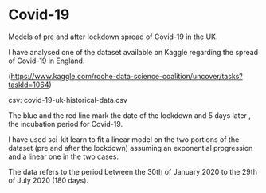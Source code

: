 # Covid-19
Models of pre and after lockdown spread of Covid-19 in the UK.

I have analysed one of the dataset available on Kaggle regarding the spread of Covid-19 in England.



(https://www.kaggle.com/roche-data-science-coalition/uncover/tasks?taskId=1064)

 

csv:   covid-19-uk-historical-data.csv



The blue and the red line mark the date of the lockdown and 5 days later , the incubation period for Covid-19.



I have used sci-kit learn to fit a linear model on the two portions of the dataset (pre and after the lockdown) assuming an exponential progression and a linear one in the two cases. 

The data refers to the period between the 30th of January 2020 to the 29th of July 2020 (180 days).

